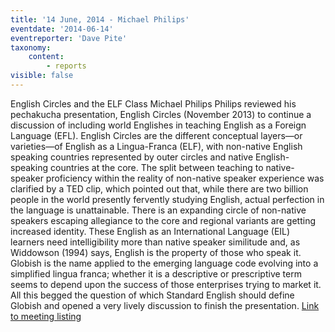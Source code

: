 ```yaml
---
title: '14 June, 2014 - Michael Philips'
eventdate: '2014-06-14'
eventreporter: 'Dave Pite'
taxonomy:
    content:
        - reports
visible: false
---
```


English Circles and the ELF Class
Michael Philips
     Philips reviewed his pechakucha presentation, English Circles (November 2013) to continue a discussion of including world Englishes in teaching English as a Foreign Language (EFL).
     English Circles are the different conceptual layers—or varieties—of English as a Lingua-Franca (ELF), with non-native English speaking countries represented by outer circles and native English-speaking countries at the core. The split between teaching to native-speaker proficiency within the reality of non-native speaker experience was clarified by a TED clip, which pointed out that, while there are two billion people in the world presently fervently studying English, actual perfection in the language is unattainable. There is an expanding circle of non-native speakers escaping allegiance to the core and regional variants are getting increased identity. These English as an International Language (EIL) learners need intelligibility more than native speaker similitude and, as Widdowson (1994) says, English is the property of those who speak it.
     Globish is the name applied to the emerging language code evolving into a simplified lingua franca; whether it is a descriptive or prescriptive term seems to depend upon the success of those enterprises trying to market it.
     All this begged the question of which Standard English should define Globish and opened a very lively discussion to finish the presentation.
<a href="../schedule/2014/june/14">Link to meeting listing</a>

